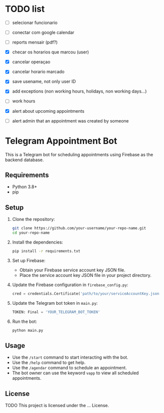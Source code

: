 
# TODO list

- [ ] selecionar funcionario

- [ ] conectar com google calendar

- [ ] reports mensair (pdf?)

- [x] checar os horarios que marcou (user)

- [x] cancelar operaçao

- [x] cancelar horario marcado

- [x] save usename, not only user ID

- [x] add exceptions (non working hours, holidays, non working days...)

- [ ] work hours

- [x] alert about upcoming appointments

- [ ] alert admin that an appointment was created by someone 

# Telegram Appointment Bot

This is a Telegram bot for scheduling appointments using Firebase as the backend database.

## Requirements

- Python 3.8+
- pip

## Setup

1. Clone the repository:
    ```bash
    git clone https://github.com/your-username/your-repo-name.git
    cd your-repo-name
    ```

2. Install the dependencies:
    ```bash
    pip install -r requirements.txt
    ```

3. Set up Firebase:
    - Obtain your Firebase service account key JSON file.
    - Place the service account key JSON file in your project directory.

4. Update the Firebase configuration in `firebase_config.py`:
    ```python
    cred = credentials.Certificate('path/to/your/serviceAccountKey.json')
    ```

5. Update the Telegram bot token in `main.py`:
    ```python
    TOKEN: Final = 'YOUR_TELEGRAM_BOT_TOKEN'
    ```

6. Run the bot:
    ```bash
    python main.py
    ```

## Usage

- Use the `/start` command to start interacting with the bot.
- Use the `/help` command to get help.
- Use the `/agendar` command to schedule an appointment.
- The bot owner can use the keyword `vapp` to view all scheduled appointments.

## License
TODO
This project is licensed under the ... License.
